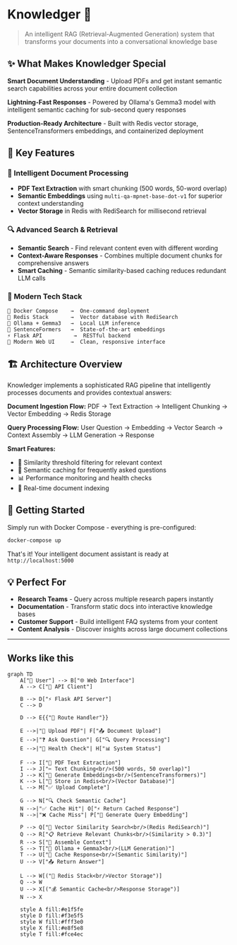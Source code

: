 # Knowledger 🧠

> An intelligent RAG (Retrieval-Augmented Generation) system that transforms your documents into a conversational knowledge base

## ✨ What Makes Knowledger Special

**Smart Document Understanding** - Upload PDFs and get instant semantic search capabilities across your entire document collection

**Lightning-Fast Responses** - Powered by Ollama's Gemma3 model with intelligent semantic caching for sub-second query responses

**Production-Ready Architecture** - Built with Redis vector storage, SentenceTransformers embeddings, and containerized deployment

## 🚀 Key Features

### 📄 Intelligent Document Processing
- **PDF Text Extraction** with smart chunking (500 words, 50-word overlap)
- **Semantic Embeddings** using `multi-qa-mpnet-base-dot-v1` for superior context understanding
- **Vector Storage** in Redis with RediSearch for millisecond retrieval

### 🔍 Advanced Search & Retrieval
- **Semantic Search** - Find relevant content even with different wording
- **Context-Aware Responses** - Combines multiple document chunks for comprehensive answers
- **Smart Caching** - Semantic similarity-based caching reduces redundant LLM calls

### 🎯 Modern Tech Stack
```
🐳 Docker Compose    →  One-command deployment
🔗 Redis Stack       →  Vector database with RediSearch
🤖 Ollama + Gemma3   →  Local LLM inference
🧠 SentenceFormers   →  State-of-the-art embeddings
⚡ Flask API          →  RESTful backend
🎨 Modern Web UI     →  Clean, responsive interface
```

## 🏗 Architecture Overview

Knowledger implements a sophisticated RAG pipeline that intelligently processes documents and provides contextual answers:

**Document Ingestion Flow:**
PDF → Text Extraction → Intelligent Chunking → Vector Embedding → Redis Storage

**Query Processing Flow:**
User Question → Embedding → Vector Search → Context Assembly → LLM Generation → Response

**Smart Features:**
- 🎯 Similarity threshold filtering for relevant context
- 💾 Semantic caching for frequently asked questions  
- 📊 Performance monitoring and health checks
- 🔄 Real-time document indexing

## 🎪 Getting Started

Simply run with Docker Compose - everything is pre-configured:

```bash
docker-compose up
```

That's it! Your intelligent document assistant is ready at `http://localhost:5000`

## 💡 Perfect For

- **Research Teams** - Query across multiple research papers instantly
- **Documentation** - Transform static docs into interactive knowledge bases  
- **Customer Support** - Build intelligent FAQ systems from your content
- **Content Analysis** - Discover insights across large document collections

---

## Works like this 
```mermaid
graph TD
    A["👤 User"] --> B["🌐 Web Interface"]
    A --> C["📱 API Client"]
    
    B --> D["⚡ Flask API Server"]
    C --> D
    
    D --> E{{"🔀 Route Handler"}}
    
    E -->|"📄 Upload PDF"| F["📤 Document Upload"]
    E -->|"❓ Ask Question"| G["🔍 Query Processing"]
    E -->|"🏥 Health Check"| H["📊 System Status"]
    
    F --> I["📖 PDF Text Extraction"]
    I --> J["✂️ Text Chunking<br/>(500 words, 50 overlap)"]
    J --> K["🧠 Generate Embeddings<br/>(SentenceTransformers)"]
    K --> L["💾 Store in Redis<br/>(Vector Database)"]
    L --> M["✅ Upload Complete"]
    
    G --> N["🔍 Check Semantic Cache"]
    N -->|"✅ Cache Hit"| O["⚡ Return Cached Response"]
    N -->|"❌ Cache Miss"| P["🧠 Generate Query Embedding"]
    
    P --> Q["🔎 Vector Similarity Search<br/>(Redis RediSearch)"]
    Q --> R["📋 Retrieve Relevant Chunks<br/>(Similarity > 0.3)"]
    R --> S["🔗 Assemble Context"]
    S --> T["🤖 Ollama + Gemma3<br/>(LLM Generation)"]
    T --> U["💾 Cache Response<br/>(Semantic Similarity)"]
    U --> V["📤 Return Answer"]
    
    L --> W[("🔗 Redis Stack<br/>Vector Storage")]
    Q --> W
    U --> X[("💰 Semantic Cache<br/>Response Storage")]
    N --> X
    
    style A fill:#e1f5fe
    style D fill:#f3e5f5
    style W fill:#fff3e0
    style X fill:#e8f5e8
    style T fill:#fce4ec
```